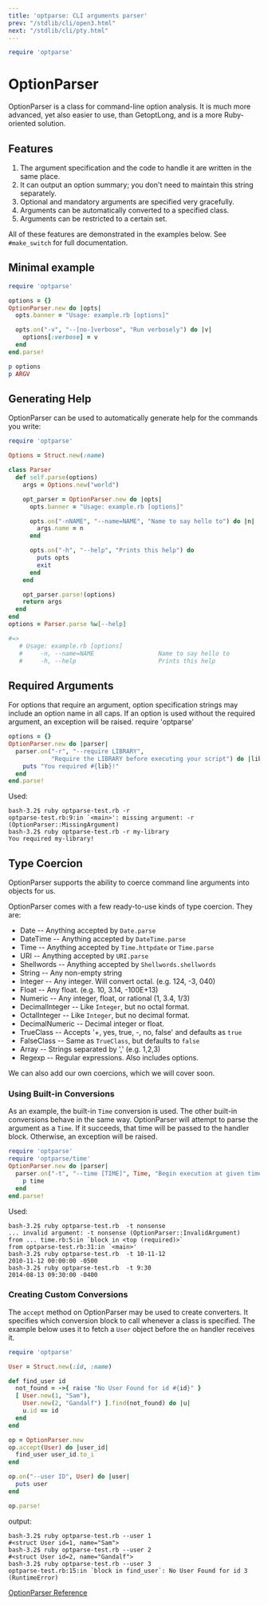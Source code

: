 ```yaml
---
title: 'optparse: CLI arguments parser'
prev: "/stdlib/cli/open3.html"
next: "/stdlib/cli/pty.html"
---
```



```ruby
require 'optparse'
```

# OptionParser

OptionParser is a class for command-line option analysis. It is much
more advanced, yet also easier to use, than GetoptLong, and is a more
Ruby-oriented solution.

## Features

1.  The argument specification and the code to handle it are written in
    the same place.
2.  It can output an option summary; you don't need to maintain this
    string separately.
3.  Optional and mandatory arguments are specified very gracefully.
4.  Arguments can be automatically converted to a specified class.
5.  Arguments can be restricted to a certain set.

All of these features are demonstrated in the examples below. See
`#make_switch` for full documentation.

## Minimal example


```ruby
require 'optparse'

options = {}
OptionParser.new do |opts|
  opts.banner = "Usage: example.rb [options]"

  opts.on("-v", "--[no-]verbose", "Run verbosely") do |v|
    options[:verbose] = v
  end
end.parse!

p options
p ARGV
```

## Generating Help

OptionParser can be used to automatically generate help for the commands
you write:


```ruby
require 'optparse'

Options = Struct.new(:name)

class Parser
  def self.parse(options)
    args = Options.new("world")

    opt_parser = OptionParser.new do |opts|
      opts.banner = "Usage: example.rb [options]"

      opts.on("-nNAME", "--name=NAME", "Name to say hello to") do |n|
        args.name = n
      end

      opts.on("-h", "--help", "Prints this help") do
        puts opts
        exit
      end
    end

    opt_parser.parse!(options)
    return args
  end
end
options = Parser.parse %w[--help]

#=>
   # Usage: example.rb [options]
   #     -n, --name=NAME                  Name to say hello to
   #     -h, --help                       Prints this help
```

## Required Arguments

For options that require an argument, option specification strings may
include an option name in all caps. If an option is used without the
required argument, an exception will be raised. require 'optparse'


```ruby
options = {}
OptionParser.new do |parser|
  parser.on("-r", "--require LIBRARY",
            "Require the LIBRARY before executing your script") do |lib|
    puts "You required #{lib}!"
  end
end.parse!
```

Used:


```
bash-3.2$ ruby optparse-test.rb -r
optparse-test.rb:9:in `<main>': missing argument: -r (OptionParser::MissingArgument)
bash-3.2$ ruby optparse-test.rb -r my-library
You required my-library!
```

## Type Coercion

OptionParser supports the ability to coerce command line arguments into
objects for us.

OptionParser comes with a few ready-to-use kinds of type coercion. They
are:

* Date -- Anything accepted by `Date.parse`
* DateTime -- Anything accepted by `DateTime.parse`
* Time -- Anything accepted by `Time.httpdate` or `Time.parse`
* URI -- Anything accepted by `URI.parse`
* Shellwords -- Anything accepted by `Shellwords.shellwords`
* String -- Any non-empty string
* Integer -- Any integer. Will convert octal. (e.g. 124, -3, 040)
* Float -- Any float. (e.g. 10, 3.14, -100E+13)
* Numeric -- Any integer, float, or rational (1, 3.4, 1/3)
* DecimalInteger -- Like `Integer`, but no octal format.
* OctalInteger -- Like `Integer`, but no decimal format.
* DecimalNumeric -- Decimal integer or float.
* TrueClass -- Accepts '+, yes, true, -, no, false' and defaults as
  `true`
* FalseClass -- Same as `TrueClass`, but defaults to `false`
* Array -- Strings separated by ',' (e.g. 1,2,3)
* Regexp -- Regular expressions. Also includes options.

We can also add our own coercions, which we will cover soon.

### Using Built-in Conversions

As an example, the built-in `Time` conversion is used. The other
built-in conversions behave in the same way. OptionParser will attempt
to parse the argument as a `Time`. If it succeeds, that time will be
passed to the handler block. Otherwise, an exception will be raised.


```ruby
require 'optparse'
require 'optparse/time'
OptionParser.new do |parser|
  parser.on("-t", "--time [TIME]", Time, "Begin execution at given time") do |time|
    p time
  end
end.parse!
```

Used:


```
bash-3.2$ ruby optparse-test.rb  -t nonsense
... invalid argument: -t nonsense (OptionParser::InvalidArgument)
from ... time.rb:5:in `block in <top (required)>`
from optparse-test.rb:31:in `<main>'
bash-3.2$ ruby optparse-test.rb  -t 10-11-12
2010-11-12 00:00:00 -0500
bash-3.2$ ruby optparse-test.rb  -t 9:30
2014-08-13 09:30:00 -0400
```

### Creating Custom Conversions

The `accept` method on OptionParser may be used to create converters. It
specifies which conversion block to call whenever a class is specified.
The example below uses it to fetch a `User` object before the `on`
handler receives it.


```ruby
require 'optparse'

User = Struct.new(:id, :name)

def find_user id
  not_found = ->{ raise "No User Found for id #{id}" }
  [ User.new(1, "Sam"),
    User.new(2, "Gandalf") ].find(not_found) do |u|
    u.id == id
  end
end

op = OptionParser.new
op.accept(User) do |user_id|
  find_user user_id.to_i
end

op.on("--user ID", User) do |user|
  puts user
end

op.parse!
```

output:


```
bash-3.2$ ruby optparse-test.rb --user 1
#<struct User id=1, name="Sam">
bash-3.2$ ruby optparse-test.rb --user 2
#<struct User id=2, name="Gandalf">
bash-3.2$ ruby optparse-test.rb --user 3
optparse-test.rb:15:in `block in find_user`: No User Found for id 3 (RuntimeError)
```

<a
href='https://ruby-doc.org/stdlib-2.5.0/libdoc/optparse/rdoc/OptionParser.html'
class='ruby-doc remote' target='_blank'>OptionParser Reference</a>

